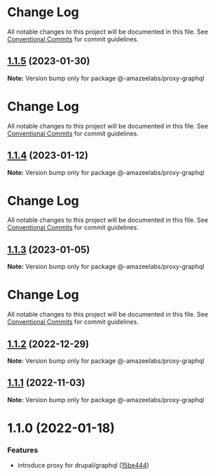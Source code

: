 # Change Log

All notable changes to this project will be documented in this file. See
[Conventional Commits](https://conventionalcommits.org) for commit guidelines.

## [1.1.5](https://github.com/AmazeeLabs/silverback-mono/compare/@-amazeelabs/proxy-graphql@1.1.4...@-amazeelabs/proxy-graphql@1.1.5) (2023-01-30)

**Note:** Version bump only for package @-amazeelabs/proxy-graphql

# Change Log

All notable changes to this project will be documented in this file. See
[Conventional Commits](https://conventionalcommits.org) for commit guidelines.

## [1.1.4](https://github.com/AmazeeLabs/silverback-mono/compare/@-amazeelabs/proxy-graphql@1.1.3...@-amazeelabs/proxy-graphql@1.1.4) (2023-01-12)

**Note:** Version bump only for package @-amazeelabs/proxy-graphql

# Change Log

All notable changes to this project will be documented in this file. See
[Conventional Commits](https://conventionalcommits.org) for commit guidelines.

## [1.1.3](https://github.com/AmazeeLabs/silverback-mono/compare/@-amazeelabs/proxy-graphql@1.1.2...@-amazeelabs/proxy-graphql@1.1.3) (2023-01-05)

**Note:** Version bump only for package @-amazeelabs/proxy-graphql

# Change Log

All notable changes to this project will be documented in this file. See
[Conventional Commits](https://conventionalcommits.org) for commit guidelines.

## [1.1.2](https://github.com/AmazeeLabs/silverback-mono/compare/@-amazeelabs/proxy-graphql@1.1.1...@-amazeelabs/proxy-graphql@1.1.2) (2022-12-29)

**Note:** Version bump only for package @-amazeelabs/proxy-graphql

## [1.1.1](https://github.com/AmazeeLabs/silverback-mono/compare/@-amazeelabs/proxy-graphql@1.1.0...@-amazeelabs/proxy-graphql@1.1.1) (2022-11-03)

**Note:** Version bump only for package @-amazeelabs/proxy-graphql

# 1.1.0 (2022-01-18)

### Features

- introduce proxy for drupal/graphql
  ([15be444](https://github.com/AmazeeLabs/silverback-mono/commit/15be444b35a28ce537cea69f5b98d52f6ea899c2))
